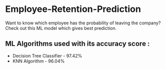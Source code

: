 # Employee-Retention-Prediction
Want to know which employee has the probability of leaving the company? Check out this ML model which gives best prediction.


## ML Algorithms used with its accuracy score : 
- Decision Tree Classifier  - 97.42%
- KNN Algorithm  - 96.04%

